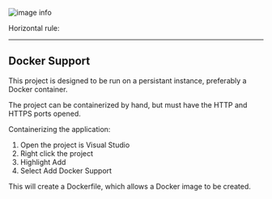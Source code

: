 ![image info](./CoolScrumGames/wwwroot/images/diamond.png)


Horizontal rule:

---

## Docker Support

This project is designed to be run on a persistant instance, preferably a Docker container.

The project can be containerized by hand, but must have the HTTP and HTTPS ports opened.

Containerizing the application:

1. Open the project is Visual Studio
2. Right click the project
3. Highlight Add
4. Select Add Docker Support

This will create a Dockerfile, which allows a Docker image to be created. 

